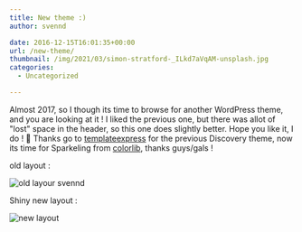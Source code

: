 ```yaml
---
title: New theme :)
author: svennd

date: 2016-12-15T16:01:35+00:00
url: /new-theme/
thumbnail: /img/2021/03/simon-stratford-_ILkd7aVqAM-unsplash.jpg
categories:
  - Uncategorized

---
```

Almost 2017, so I though its time to browse for another WordPress theme, and you are looking at it ! I liked the previous one, but there was allot of "lost" space in the header, so this one does slightly better. Hope you like it, I do ! 🙂 Thanks go to [templateexpress][1] for the previous Discovery theme, now its time for Sparkeling from [colorlib][2], thanks guys/gals !

old layout :

![old layour svennd](/img/2016/12/layout-1024x436.png) 

Shiny new layout :

![new layout](/img/2016/12/new_layout-1024x433.png)

 [1]: https://www.templateexpress.com
 [2]: https://colorlib.com
